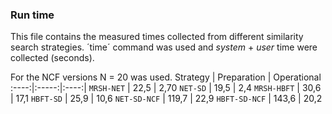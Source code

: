 ### Run time
This file contains the measured times collected from different similarity search strategies. ´time´ command was used and *system* + *user* time were collected (seconds).

For the NCF versions N = 20 was used.
Strategy | Preparation | Operational 
:----:|:-----:|:----:|
`MRSH-NET`    | 22,5  | 2,70 
`NET-SD`    | 19,5 | 2,4 
`MRSH-HBFT`   | 30,6  | 17,1 
`HBFT-SD`     | 25,9 | 10,6 
`NET-SD-NCF`  | 119,7 | 22,9 
`HBFT-SD-NCF` | 143,6 | 20,2
